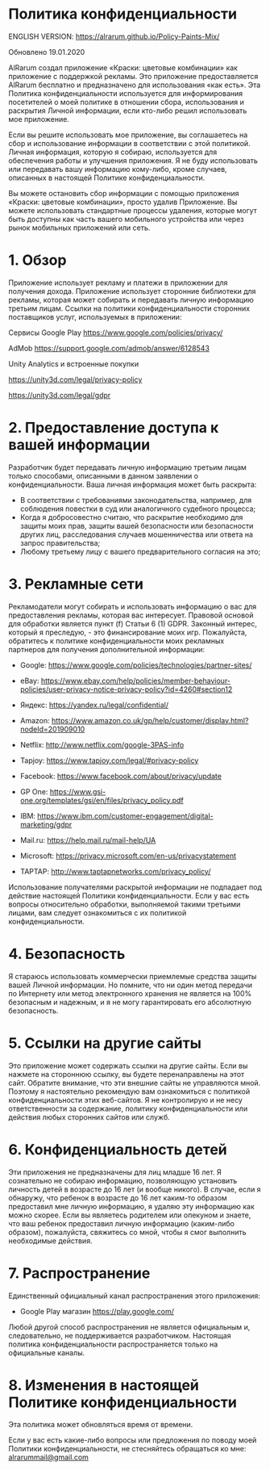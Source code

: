 # Политика конфиденциальности



ENGLISH VERSION: https://alrarum.github.io/Policy-Paints-Mix/

Обновлено 19.01.2020

AlRarum создал приложение «Краски: цветовые комбинации» как приложение с поддержкой рекламы. Это приложение предоставляется AlRarum бесплатно и предназначено для использования «как есть».
Эта Политика конфиденциальности используется для информирования посетителей о моей политике в отношении сбора, использования и раскрытия Личной информации, если кто-либо решил использовать мое приложение.

Если вы решите использовать мое приложение, вы соглашаетесь на сбор и использование информации в соответствии с этой политикой. Личная информация, которую я собираю, используется для обеспечения работы и улучшения приложения. Я не буду использовать или передавать вашу информацию кому-либо, кроме случаев, описанных в настоящей Политике конфиденциальности.

Вы можете остановить сбор информации с помощью приложения «Краски: цветовые комбинации», просто удалив Приложение. Вы можете использовать стандартные процессы удаления, которые могут быть доступны как часть вашего мобильного устройства или через рынок мобильных приложений или сеть.


# 1. Обзор

Приложение использует рекламу и платежи в приложении для получения дохода. Приложение использует сторонние библиотеки для рекламы, которая может собирать и передавать личную информацию третьим лицам.
Ссылки на политики конфиденциальности сторонних поставщиков услуг, используемых в приложении:

Сервисы Google Play
https://www.google.com/policies/privacy/

AdMob
https://support.google.com/admob/answer/6128543


Unity Analytics и встроенные покупки

https://unity3d.com/legal/privacy-policy

https://unity3d.com/legal/gdpr
 

# 2. Предоставление доступа к вашей информации

Разработчик будет передавать личную информацию третьим лицам только способами, описанными в данном заявлении о конфиденциальности.
Ваша личная информация может быть раскрыта:
* В соответствии с требованиями законодательства, например, для соблюдения повестки в суд или аналогичного судебного процесса;
* Когда я добросовестно считаю, что раскрытие необходимо для защиты моих прав, защиты вашей безопасности или безопасности других лиц, расследования случаев мошенничества или ответа на запрос правительства;
* Любому третьему лицу с вашего предварительного согласия на это;


# 3. Рекламные сети

Рекламодатели могут собирать и использовать информацию о вас для предоставления рекламы, которая вас интересует.
Правовой основой для обработки является пункт (f) Статьи 6 (1) GDPR. Законный интерес, который я преследую, - это финансирование моих игр.
Пожалуйста, обратитесь к политике конфиденциальности моих рекламных партнеров для получения дополнительной информации:

* Google:
https://www.google.com/policies/technologies/partner-sites/

* eBay:
https://www.ebay.com/help/policies/member-behaviour-policies/user-privacy-notice-privacy-policy?id=4260#section12

* Яндекс:
https://yandex.ru/legal/confidential/

* Amazon:
https://www.amazon.co.uk/gp/help/customer/display.html?nodeId=201909010

* Netflix:
http://www.netflix.com/google-3PAS-info

* Tapjoy:
https://www.tapjoy.com/legal/#privacy-policy

* Facebook:
https://www.facebook.com/about/privacy/update

* GP One:
https://www.gsi-one.org/templates/gsi/en/files/privacy_policy.pdf

* IBM:
https://www.ibm.com/customer-engagement/digital-marketing/gdpr

* Mail.ru:
https://help.mail.ru/mail-help/UA

* Microsoft:
https://privacy.microsoft.com/en-us/privacystatement

* TAPTAP:
http://www.taptapnetworks.com/privacy_policy/

Использование получателями раскрытой информации не подпадает под действие настоящей Политики конфиденциальности. Если у вас есть вопросы относительно обработки, выполняемой такими третьими лицами, вам следует ознакомиться с их политикой конфиденциальности.


# 4. Безопасность

Я стараюсь использовать коммерчески приемлемые средства защиты вашей Личной информации. Но помните, что ни один метод передачи по Интернету или метод электронного хранения не является на 100% безопасным и надежным, и я не могу гарантировать его абсолютную безопасность.


# 5. Ссылки на другие сайты

Это приложение может содержать ссылки на другие сайты. Если вы нажмете на стороннюю ссылку, вы будете перенаправлены на этот сайт. Обратите внимание, что эти внешние сайты не управляются мной. Поэтому я настоятельно рекомендую вам ознакомиться с политикой конфиденциальности этих веб-сайтов. Я не контролирую и не несу ответственности за содержание, политику конфиденциальности или действия любых сторонних сайтов или служб.

 
# 6. Конфиденциальность детей

Эти приложения не предназначены для лиц младше 16 лет. Я сознательно не собираю информацию, позволяющую установить личность детей в возрасте до 16 лет (и вообще никого). В случае, если я обнаружу, что ребенок в возрасте до 16 лет каким-то образом предоставил мне личную информацию, я удаляю эту информацию как можно скорее. Если вы являетесь родителем или опекуном и знаете, что ваш ребенок предоставил личную информацию (каким-либо образом), пожалуйста, свяжитесь со мной, чтобы я смог выполнить необходимые действия.


# 7. Распространение

Единственный официальный канал распространения этого приложения:

* Google Play магазин
https://play.google.com/

Любой другой способ распространения не является официальным и, следовательно, не поддерживается разработчиком. Настоящая политика конфиденциальности распространяется только на официальные каналы.


# 8. Изменения в настоящей Политике конфиденциальности

Эта политика может обновляться время от времени.

Если у вас есть какие-либо вопросы или предложения по поводу моей Политики конфиденциальности, не стесняйтесь обращаться ко мне: alrarummail@gmail.com

